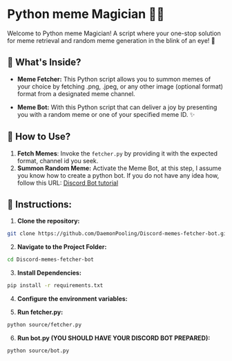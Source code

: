 # Python meme Magician 🧙‍♂️
Welcome to Python meme Magician! A script where your one-stop solution for meme retrieval and random meme generation in the blink of an eye! 🚀

## 🌈 What's Inside?
- **Meme Fetcher:** This Python script allows you to summon memes of your choice by fetching .png, .jpeg, or any other image (optional format) format from a designated meme channel.

- **Meme Bot:** With this Python script that can deliver a joy by presenting you with a random meme or one of your specified meme ID. ✨

## 🚀 How to Use?
1. **Fetch Memes**: Invoke the `fetcher.py` by providing it with the expected format, channel id you seek. 
2. **Summon Random Meme:** Activate the Meme Bot, at this step, I assume you know how to create a python bot. If you do not have any idea how, follow this URL: [Discord Bot tutorial](https://github.com/discord-apps/bot-tutorial)

## 📜 Instructions:
1. **Clone the repository:**
```bash
git clone https://github.com/DaemonPooling/Discord-memes-fetcher-bot.git
```

2. **Navigate to the Project Folder:**
```bash
cd Discord-memes-fetcher-bot
```

3. **Install Dependencies:**
```bash
pip install -r requirements.txt
```

4. **Configure the environment variables:**

5. **Run fetcher.py:**
```bash
python source/fetcher.py
```

6. **Run bot.py (YOU SHOULD HAVE YOUR DISCORD BOT PREPARED):**
```bash
python source/bot.py
```